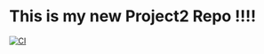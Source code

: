 # This is my new Project2 Repo !!!!

[![CI](https://github.com/xxxpegaxxx/p2_cicd/actions/workflows/main.yml/badge.svg)](https://github.com/xxxpegaxxx/p2_cicd/actions/workflows/main.yml)

